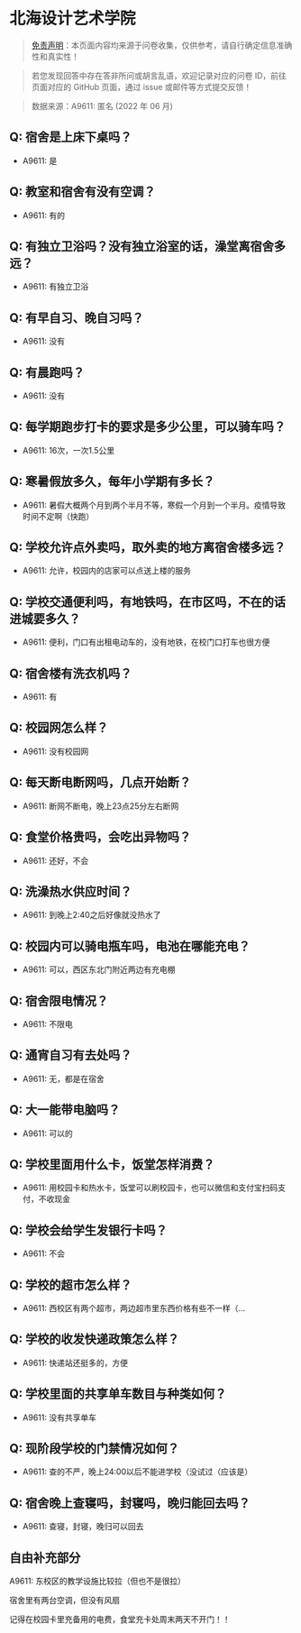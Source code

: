 # 北海设计艺术学院

> [免责声明](https://colleges.chat/#_3)：本页面内容均来源于问卷收集，仅供参考，请自行确定信息准确性和真实性！

> 若您发现回答中存在答非所问或胡言乱语，欢迎记录对应的问卷 ID，前往页面对应的 GitHub 页面，通过 issue 或邮件等方式提交反馈！

> 数据来源：A9611: 匿名 (2022 年 06 月)

## Q: 宿舍是上床下桌吗？

- A9611: 是

## Q: 教室和宿舍有没有空调？

- A9611: 有的

## Q: 有独立卫浴吗？没有独立浴室的话，澡堂离宿舍多远？

- A9611: 有独立卫浴

## Q: 有早自习、晚自习吗？

- A9611: 没有

## Q: 有晨跑吗？

- A9611: 没有

## Q: 每学期跑步打卡的要求是多少公里，可以骑车吗？

- A9611: 16次，一次1.5公里

## Q: 寒暑假放多久，每年小学期有多长？

- A9611: 暑假大概两个月到两个半月不等，寒假一个月到一个半月。疫情导致时间不定啊（快跑）

## Q: 学校允许点外卖吗，取外卖的地方离宿舍楼多远？

- A9611: 允许，校园内的店家可以点送上楼的服务

## Q: 学校交通便利吗，有地铁吗，在市区吗，不在的话进城要多久？

- A9611: 便利，门口有出租电动车的，没有地铁，在校门口打车也很方便

## Q: 宿舍楼有洗衣机吗？

- A9611: 有

## Q: 校园网怎么样？

- A9611: 没有校园网

## Q: 每天断电断网吗，几点开始断？

- A9611: 断网不断电，晚上23点25分左右断网

## Q: 食堂价格贵吗，会吃出异物吗？

- A9611: 还好，不会

## Q: 洗澡热水供应时间？

- A9611: 到晚上2:40之后好像就没热水了

## Q: 校园内可以骑电瓶车吗，电池在哪能充电？

- A9611: 可以，西区东北门附近两边有充电棚

## Q: 宿舍限电情况？

- A9611: 不限电

## Q: 通宵自习有去处吗？

- A9611: 无，都是在宿舍

## Q: 大一能带电脑吗？

- A9611: 可以的

## Q: 学校里面用什么卡，饭堂怎样消费？

- A9611: 用校园卡和热水卡，饭堂可以刷校园卡，也可以微信和支付宝扫码支付，不收现金

## Q: 学校会给学生发银行卡吗？

- A9611: 不会

## Q: 学校的超市怎么样？

- A9611: 西校区有两个超市，两边超市里东西价格有些不一样（…

## Q: 学校的收发快递政策怎么样？

- A9611: 快递站还挺多的，方便

## Q: 学校里面的共享单车数目与种类如何？

- A9611: 没有共享单车

## Q: 现阶段学校的门禁情况如何？

- A9611: 查的不严，晚上24:00以后不能进学校（没试过（应该是）

## Q: 宿舍晚上查寝吗，封寝吗，晚归能回去吗？

- A9611: 查寝，封寝，晚归可以回去

## 自由补充部分

A9611: 东校区的教学设施比较拉（但也不是很拉）

宿舍里有两台空调，但没有风扇

记得在校园卡里充备用的电费，食堂充卡处周末两天不开门！！